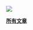 ![](https://cloud.githubusercontent.com/assets/8046480/14981004/d3108ee0-115e-11e6-8f35-b4320b214947.png)


**[所有文章](https://github.com/playbear/blog/issues)**
